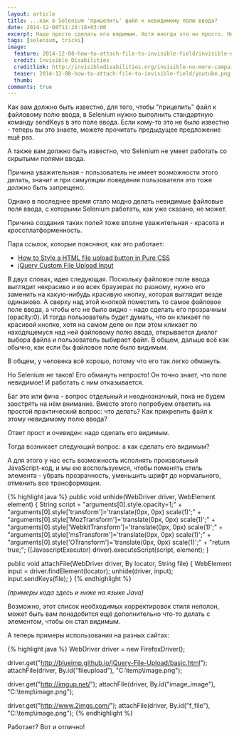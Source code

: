 ```yaml
---
layout: article
title: ...как в Selenium 'прицепить' файл к невидимому полю ввода?
date: 2014-12-08T11:24:18+03:00
excerpt: Надо просто сделать его видимым. Хотя иногда это не просто. Но надо. Другого пути пока нет.
tags: [selenium, tricks]
image:
  feature: 2014-12-08-how-to-attach-file-to-invisible-field/invisible-no-more.png
  credit: Invisible Disabilities
  creditlink: http://invisibledisabilities.org/invisible-no-more-campaign/
  teaser: 2014-12-08-how-to-attach-file-to-invisible-field/youtube.png
  thumb:
comments: true
---
```

Как вам должно быть известно, для того, чтобы "прицепить" файл к файловому полю ввода, в Selenium нужно выполнить стандартную команду sendKeys в это поле ввода. Если кому-то это не было известно - теперь вы это знаете, можете прочитать предыдущее предложение ещё раз.

А также вам должно быть известно, что Selenium не умеет работать со скрытыми полями ввода.

Причина уважительная - пользователь не имеет возможности этого делать, значит и при симуляции поведения пользователя это тоже должно быть запрещено.

Однако в последнее время стало модно делать невидимые файловые поля ввода, с которыми Selenium работать, как уже сказано, не может.

Причина создания таких полей тоже вполне уважительная - красота и кроссплатформенность.

Пара ссылок, которые поясняют, как это работает:

* [How to Style a HTML file upload button in Pure CSS](http://geniuscarrier.com/how-to-style-a-html-file-upload-button-in-pure-css/)
* [jQuery Custom File Upload Input](http://www.filamentgroup.com/lab/jquery-custom-file-input-book-designing-with-progressive-enhancement.html)

В двух словах, идея следующая. Поскольку файловое поле ввода выглядит некрасиво и во всех браузерах по разному, нужно его заменить на какую-нибудь красивую кнопку, которая выглядит везде одинаково. А сверху над этой кнопкой поместить то самое файловое поле ввода, а чтобы его не было видно - надо сделать его прозрачным (opacity:0). И тогда пользователь будет думать, что он кликает по красивой кнопке, хотя на самом деле он при этом кликает по находящемуся над ней файловому полю ввода, открывается диалог выбора файла и пользователь выбирает файл. В общем, дальше всё как обычно, как если бы файловое поле было видимым.

В общем, у человека всё хорошо, потому что его так легко обмануть.

Но Selenium не таков! Его обмануть непросто! Он точно знает, что поле невидимое! И работать с ним отказывается.

Баг это или фича - вопрос отдельный и неоднозначный, пока не будем заострять на нём внимание. Вместо этого попробуем ответить на простой практический вопрос: что делать? Как прикрепить файл к этому невидимому полю ввода?

Ответ прост и очевиден: надо сделать его видимым.

Тогда возникает следующий вопрос: а как сделать его видимым?

А для этого у нас есть возможность исполнять произвольный JavaScript-код, и мы ею воспользуемся, чтобы поменять стиль элемента - убрать прозрачность, уменьшить шрифт до нормального, отменить все трансформации.

{% highlight java %}
public void unhide(WebDriver driver, WebElement element) {
  String script = "arguments[0].style.opacity=1;"
    + "arguments[0].style['transform']='translate(0px, 0px) scale(1)';"
    + "arguments[0].style['MozTransform']='translate(0px, 0px) scale(1)';"
    + "arguments[0].style['WebkitTransform']='translate(0px, 0px) scale(1)';"
    + "arguments[0].style['msTransform']='translate(0px, 0px) scale(1)';"
    + "arguments[0].style['OTransform']='translate(0px, 0px) scale(1)';"
    + "return true;";
  ((JavascriptExecutor) driver).executeScript(script, element);
}

public void attachFile(WebDriver driver, By locator, String file) {
  WebElement input = driver.findElement(locator);
  unhide(driver, input);
  input.sendKeys(file);
}
{% endhighlight %}

_(примеры кода здесь и ниже на языке Java)_

Возможно, этот список необходимых корректировок стиля неполон, может быть вам понадобится ещё дополнительно что-то делать с элементом, чтобы он стал видимым.

А теперь примеры использования на разных сайтах:

{% highlight java %}
WebDriver driver = new FirefoxDriver();

driver.get("http://blueimp.github.io/jQuery-File-Upload/basic.html");
attachFile(driver, By.id("fileupload"), "C:\\temp\\image.png");

driver.get("http://imgup.net/");
attachFile(driver, By.id("image_image"), "C:\\temp\\image.png");

driver.get("http://www.2imgs.com/");
attachFile(driver, By.id("f_file"), "C:\\temp\\image.png");
{% endhighlight %}

Работает? Вот и отлично!
